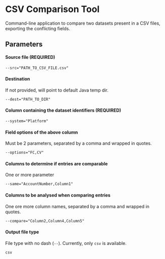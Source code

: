 # CSV Comparison Tool
Command-line application to compare two datasets present in a CSV files, exporting the conflicting fields.


## Parameters
#### Source file (REQUIRED)
```
--src="PATH_TO_CSV_FILE.csv" 
```
#### Destination
If not provided, will point to default Java temp dir.
```
--dest="PATH_TO_DIR" 
```
#### Column containing the dataset identifiers (REQUIRED)
```
--system="Platform" 
```
#### Field options of the above column
Must be 2 parameters, separated by a comma and wrapped in quotes.
```
--options="FC,CV" 
```
#### Columns to determine if entries are comparable
One or more parameter
```
--same="AccountNumber,Column1" 
```
#### Columns to be analysed when comparing entries
One ore more column names, separated by a comma and wrapped in quotes.
```
--compare="Column2,Column4,Column5"
```
#### Output file type
File type with no dash (`--`).
Currently, only `csv` is available.
```
csv
```